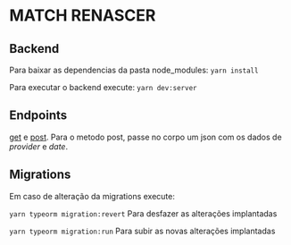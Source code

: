 # MATCH RENASCER

## Backend

Para baixar as dependencias da pasta node_modules:
`yarn install`

Para executar o backend execute:
`yarn dev:server`

## Endpoints

[get](http:\localhost:3333\appointments) e
[post](http:\localhost:3333\appointments).
Para o metodo post, passe no corpo um json com os dados de _provider_ e _date_.

## Migrations

Em caso de alteração da migrations execute:

`yarn typeorm migration:revert` Para desfazer as alterações implantadas

`yarn typeorm migration:run` Para subir as novas alterações implantadas
